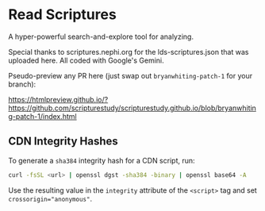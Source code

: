 # Read Scriptures
A hyper-powerful search-and-explore tool for analyzing.

Special thanks to scriptures.nephi.org for the lds-scriptures.json that was uploaded here. All coded with Google's Gemini.

Pseudo-preview any PR here (just swap out `bryanwhiting-patch-1` for your branch):

https://htmlpreview.github.io/?https://github.com/scripturestudy/scripturestudy.github.io/blob/bryanwhiting-patch-1/index.html

## CDN Integrity Hashes

To generate a `sha384` integrity hash for a CDN script, run:

```bash
curl -fsSL <url> | openssl dgst -sha384 -binary | openssl base64 -A
```

Use the resulting value in the `integrity` attribute of the `<script>` tag and set `crossorigin="anonymous"`.
